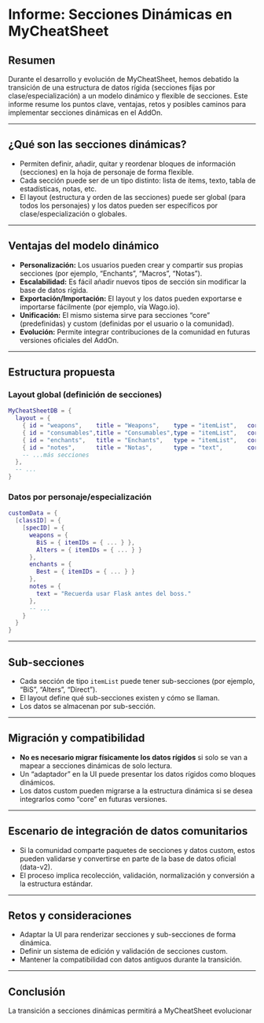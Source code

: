 # Informe: Secciones Dinámicas en MyCheatSheet

## Resumen

Durante el desarrollo y evolución de MyCheatSheet, hemos debatido la transición de una estructura de datos rígida (secciones fijas por clase/especialización) a un modelo dinámico y flexible de secciones. Este informe resume los puntos clave, ventajas, retos y posibles caminos para implementar secciones dinámicas en el AddOn.

---

## ¿Qué son las secciones dinámicas?

- Permiten definir, añadir, quitar y reordenar bloques de información (secciones) en la hoja de personaje de forma flexible.
- Cada sección puede ser de un tipo distinto: lista de ítems, texto, tabla de estadísticas, notas, etc.
- El layout (estructura y orden de las secciones) puede ser global (para todos los personajes) y los datos pueden ser específicos por clase/especialización o globales.

---

## Ventajas del modelo dinámico

- **Personalización:** Los usuarios pueden crear y compartir sus propias secciones (por ejemplo, “Enchants”, “Macros”, “Notas”).
- **Escalabilidad:** Es fácil añadir nuevos tipos de sección sin modificar la base de datos rígida.
- **Exportación/Importación:** El layout y los datos pueden exportarse e importarse fácilmente (por ejemplo, vía Wago.io).
- **Unificación:** El mismo sistema sirve para secciones “core” (predefinidas) y custom (definidas por el usuario o la comunidad).
- **Evolución:** Permite integrar contribuciones de la comunidad en futuras versiones oficiales del AddOn.

---

## Estructura propuesta

### Layout global (definición de secciones)

```lua
MyCheatSheetDB = {
  layout = {
    { id = "weapons",    title = "Weapons",    type = "itemList",   core = true,  order = 1, subsections = { "BiS", "Alters" } },
    { id = "consumables",title = "Consumables",type = "itemList",   core = true,  order = 2, subsections = { "Direct" } },
    { id = "enchants",   title = "Enchants",   type = "itemList",   core = false, order = 3, subsections = { "Best" } },
    { id = "notes",      title = "Notas",      type = "text",       core = false, order = 4 },
    -- ...más secciones
  },
  -- ...
}
```

### Datos por personaje/especialización

```lua
customData = {
  [classID] = {
    [specID] = {
      weapons = {
        BiS = { itemIDs = { ... } },
        Alters = { itemIDs = { ... } }
      },
      enchants = {
        Best = { itemIDs = { ... } }
      },
      notes = {
        text = "Recuerda usar Flask antes del boss."
      },
      -- ...
    }
  }
}
```

---

## Sub-secciones

- Cada sección de tipo `itemList` puede tener sub-secciones (por ejemplo, “BiS”, “Alters”, “Direct”).
- El layout define qué sub-secciones existen y cómo se llaman.
- Los datos se almacenan por sub-sección.

---

## Migración y compatibilidad

- **No es necesario migrar físicamente los datos rígidos** si solo se van a mapear a secciones dinámicas de solo lectura.
- Un “adaptador” en la UI puede presentar los datos rígidos como bloques dinámicos.
- Los datos custom pueden migrarse a la estructura dinámica si se desea integrarlos como “core” en futuras versiones.

---

## Escenario de integración de datos comunitarios

- Si la comunidad comparte paquetes de secciones y datos custom, estos pueden validarse y convertirse en parte de la base de datos oficial (data-v2).
- El proceso implica recolección, validación, normalización y conversión a la estructura estándar.

---

## Retos y consideraciones

- Adaptar la UI para renderizar secciones y sub-secciones de forma dinámica.
- Definir un sistema de edición y validación de secciones custom.
- Mantener la compatibilidad con datos antiguos durante la transición.

---

## Conclusión

La transición a secciones dinámicas permitirá a MyCheatSheet evolucionar